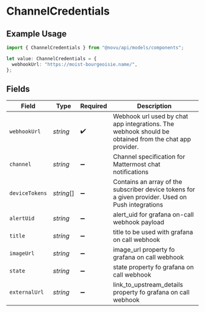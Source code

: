 # ChannelCredentials

## Example Usage

```typescript
import { ChannelCredentials } from "@novu/api/models/components";

let value: ChannelCredentials = {
  webhookUrl: "https://moist-bourgeoisie.name/",
};
```

## Fields

| Field                                                                                                 | Type                                                                                                  | Required                                                                                              | Description                                                                                           |
| ----------------------------------------------------------------------------------------------------- | ----------------------------------------------------------------------------------------------------- | ----------------------------------------------------------------------------------------------------- | ----------------------------------------------------------------------------------------------------- |
| `webhookUrl`                                                                                          | *string*                                                                                              | :heavy_check_mark:                                                                                    | Webhook url used by chat app integrations. The webhook should be obtained from the chat app provider. |
| `channel`                                                                                             | *string*                                                                                              | :heavy_minus_sign:                                                                                    | Channel specification for Mattermost chat notifications                                               |
| `deviceTokens`                                                                                        | *string*[]                                                                                            | :heavy_minus_sign:                                                                                    | Contains an array of the subscriber device tokens for a given provider. Used on Push integrations     |
| `alertUid`                                                                                            | *string*                                                                                              | :heavy_minus_sign:                                                                                    | alert_uid for grafana on-call webhook payload                                                         |
| `title`                                                                                               | *string*                                                                                              | :heavy_minus_sign:                                                                                    | title to be used with grafana on call webhook                                                         |
| `imageUrl`                                                                                            | *string*                                                                                              | :heavy_minus_sign:                                                                                    | image_url property fo grafana on call webhook                                                         |
| `state`                                                                                               | *string*                                                                                              | :heavy_minus_sign:                                                                                    | state property fo grafana on call webhook                                                             |
| `externalUrl`                                                                                         | *string*                                                                                              | :heavy_minus_sign:                                                                                    | link_to_upstream_details property fo grafana on call webhook                                          |
